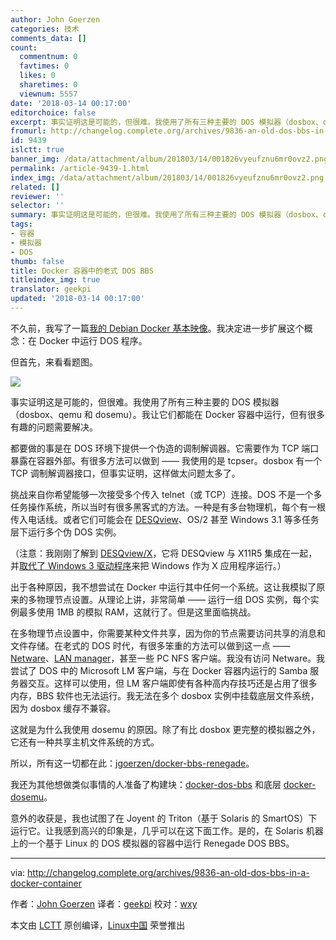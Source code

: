 ```yaml
---
author: John Goerzen
categories: 技术
comments_data: []
count:
  commentnum: 0
  favtimes: 0
  likes: 0
  sharetimes: 0
  viewnum: 5557
date: '2018-03-14 00:17:00'
editorchoice: false
excerpt: 事实证明这是可能的，但很难。我使用了所有三种主要的 DOS 模拟器（dosbox、qemu 和 dosemu）。我让它们都能在 Docker 容器中运行，但有很多有趣的问题需要解决。
fromurl: http://changelog.complete.org/archives/9836-an-old-dos-bbs-in-a-docker-container
id: 9439
islctt: true
banner_img: /data/attachment/album/201803/14/001826vyeufznu6mr0ovz2.png
permalink: /article-9439-1.html
index_img: /data/attachment/album/201803/14/001826vyeufznu6mr0ovz2.png.thumb.jpg
related: []
reviewer: ''
selector: ''
summary: 事实证明这是可能的，但很难。我使用了所有三种主要的 DOS 模拟器（dosbox、qemu 和 dosemu）。我让它们都能在 Docker 容器中运行，但有很多有趣的问题需要解决。
tags:
- 容器
- 模拟器
- DOS
thumb: false
title: Docker 容器中的老式 DOS BBS
titleindex_img: true
translator: geekpi
updated: '2018-03-14 00:17:00'
---
```


不久前，我写了一篇[我的 Debian Docker 基本映像](https://changelog.complete.org/archives/9794-fixing-the-problems-with-docker-images)。我决定进一步扩展这个概念：在 Docker 中运行 DOS 程序。


但首先，来看看题图。


![](/data/attachment/album/201803/14/001826vyeufznu6mr0ovz2.png)


事实证明这是可能的，但很难。我使用了所有三种主要的 DOS 模拟器（dosbox、qemu 和 dosemu）。我让它们都能在 Docker 容器中运行，但有很多有趣的问题需要解决。


都要做的事是在 DOS 环境下提供一个伪造的调制解调器。它需要作为 TCP 端口暴露在容器外部。有很多方法可以做到 —— 我使用的是 tcpser。dosbox 有一个 TCP 调制解调器接口，但事实证明，这样做太问题太多了。


挑战来自你希望能够一次接受多个传入 telnet（或 TCP）连接。DOS 不是一个多任务操作系统，所以当时有很多黑客式的方法。一种是有多台物理机，每个有一根传入电话线。或者它们可能会在 [DESQview](https://en.wikipedia.org/wiki/DESQview)、OS/2 甚至 Windows 3.1 等多任务层下运行多个伪 DOS 实例。


（注意：我刚刚了解到 [DESQview/X](http://toastytech.com/guis/dvx.html)，它将 DESQview 与 X11R5 集成在一起，并[取代了 Windows 3 驱动程序](http://toastytech.com/guis/dvx3.html)来把 Windows 作为 X 应用程序运行。）


出于各种原因，我不想尝试在 Docker 中运行其中任何一个系统。这让我模拟了原来的多物理节点设置。从理论上讲，非常简单 —— 运行一组 DOS 实例，每个实例最多使用 1MB 的模拟 RAM，这就行了。但是这里面临挑战。


在多物理节点设置中，你需要某种文件共享，因为你的节点需要访问共享的消息和文件存储。在老式的 DOS 时代，有很多笨重的方法可以做到这一点 —— [Netware](https://en.wikipedia.org/wiki/NetWare)、[LAN manager](https://en.wikipedia.org/wiki/LAN_Manager)，甚至一些 PC NFS 客户端。我没有访问 Netware。我尝试了 DOS 中的 Microsoft LM 客户端，与在 Docker 容器内运行的 Samba 服务器交互。这样可以使用，但 LM 客户端即使有各种高内存技巧还是占用了很多内存，BBS 软件也无法运行。我无法在多个 dosbox 实例中挂载底层文件系统，因为 dosbox 缓存不兼容。


这就是为什么我使用 dosemu 的原因。除了有比 dosbox 更完整的模拟器之外，它还有一种共享主机文件系统的方式。


所以，所有这一切都在此：[jgoerzen/docker-bbs-renegade](https://github.com/jgoerzen/docker-bbs-renegade)。


我还为其他想做类似事情的人准备了构建块：[docker-dos-bbs](https://github.com/jgoerzen/docker-dos-bbs) 和底层 [docker-dosemu](https://github.com/jgoerzen/docker-dosemu)。


意外的收获是，我也试图了在 Joyent 的 Triton（基于 Solaris 的 SmartOS）下运行它。让我感到高兴的印象是，几乎可以在这下面工作。是的，在 Solaris 机器上的一个基于 Linux 的 DOS 模拟器的容器中运行 Renegade DOS BBS。




---


via: <http://changelog.complete.org/archives/9836-an-old-dos-bbs-in-a-docker-container>


作者：[John Goerzen](http://changelog.complete.org/archives/author/jgoerzen) 译者：[geekpi](https://github.com/geekpi) 校对：[wxy](https://github.com/wxy)


本文由 [LCTT](https://github.com/LCTT/TranslateProject) 原创编译，[Linux中国](https://linux.cn/) 荣誉推出